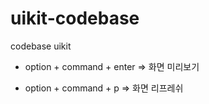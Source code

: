 # uikit-codebase
codebase uikit

- option + command + enter => 화면 미리보기

- option + command + p => 화면 리프레쉬
